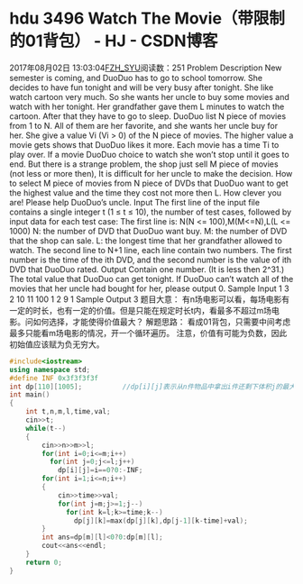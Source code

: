 # hdu 3496  Watch The Movie（带限制的01背包） - HJ - CSDN博客
2017年08月02日 13:03:04[FZH_SYU](https://me.csdn.net/feizaoSYUACM)阅读数：251
Problem Description 
New semester is coming, and DuoDuo has to go to school tomorrow. She decides to have fun tonight and will be very busy after tonight. She like watch cartoon very much. So she wants her uncle to buy some movies and watch with her tonight. Her grandfather gave them L minutes to watch the cartoon. After that they have to go to sleep. 
DuoDuo list N piece of movies from 1 to N. All of them are her favorite, and she wants her uncle buy for her. She give a value Vi (Vi > 0) of the N piece of movies. The higher value a movie gets shows that DuoDuo likes it more. Each movie has a time Ti to play over. If a movie DuoDuo choice to watch she won’t stop until it goes to end. 
But there is a strange problem, the shop just sell M piece of movies (not less or more then), It is difficult for her uncle to make the decision. How to select M piece of movies from N piece of DVDs that DuoDuo want to get the highest value and the time they cost not more then L. 
How clever you are! Please help DuoDuo’s uncle.
Input 
The first line of the input file contains a single integer t (1 ≤ t ≤ 10), the number of test cases, followed by input data for each test case: 
The first line is: N(N <= 100),M(M<=N),L(L <= 1000) 
N: the number of DVD that DuoDuo want buy. 
M: the number of DVD that the shop can sale. 
L: the longest time that her grandfather allowed to watch. 
The second line to N+1 line, each line contain two numbers. The first number is the time of the ith DVD, and the second number is the value of ith DVD that DuoDuo rated.
Output 
Contain one number. (It is less then 2^31.) 
The total value that DuoDuo can get tonight. 
If DuoDuo can’t watch all of the movies that her uncle had bought for her, please output 0.
Sample Input
1 
3 2 10 
11 100 
1 2 
9 1
Sample Output
3
题目大意： 
有n场电影可以看，每场电影有一定的时长，也有一定的价值。但是只能在规定时长t内，看最多不超过m场电影。问如何选择，才能使得价值最大？
解题思路： 
看成01背包，只需要中间考虑最多只能看m场电影的情况，开一个循环遍历。 
注意，价值有可能为负数，因此初始值应该赋为负无穷大。
```cpp
#include<iostream>
using namespace std;
#define INF 0x3f3f3f3f
int dp[110][1005];          //dp[i][j]表示从n件物品中拿出i件还剩下体积j的最大价值 
int main()
{
    int t,n,m,l,time,val;
    cin>>t;
    while(t--)
    {
        cin>>n>>m>>l;
        for(int i=0;i<=m;i++)
          for(int j=0;j<=l;j++)
            dp[i][j]=i==0?0:-INF;
        for(int i=1;i<=n;i++)
        {
            cin>>time>>val;
            for(int j=m;j>=1;j--)
              for(int k=l;k>=time;k--)
                dp[j][k]=max(dp[j][k],dp[j-1][k-time]+val);
        }
        int ans=dp[m][l]<0?0:dp[m][l];
        cout<<ans<<endl;
    }
    return 0;
}
```
